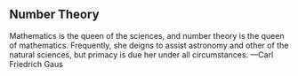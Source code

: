 ## Number Theory

Mathematics is the queen of the sciences, and number theory is the queen
of mathematics. Frequently, she deigns to assist astronomy and other of the
natural sciences, but primacy is due her under all circumstances.
—Carl Friedrich Gaus
